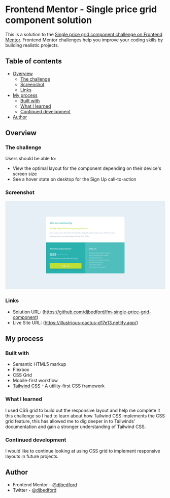 # Frontend Mentor - Single price grid component solution

This is a solution to the [Single price grid component challenge on Frontend Mentor](https://www.frontendmentor.io/challenges/single-price-grid-component-5ce41129d0ff452fec5abbbc). Frontend Mentor challenges help you improve your coding skills by building realistic projects. 

## Table of contents

- [Overview](#overview)
  - [The challenge](#the-challenge)
  - [Screenshot](#screenshot)
  - [Links](#links)
- [My process](#my-process)
  - [Built with](#built-with)
  - [What I learned](#what-i-learned)
  - [Continued development](#continued-development)
- [Author](#author)

## Overview

### The challenge

Users should be able to:

- View the optimal layout for the component depending on their device's screen size
- See a hover state on desktop for the Sign Up call-to-action

### Screenshot

![](./fm-single-price-grid-component-screenshot.png)

### Links

- Solution URL: (https://github.com/djbedford/fm-single-price-grid-component)
- Live Site URL: (https://illustrious-cactus-d17e13.netlify.app/)

## My process

### Built with

- Semantic HTML5 markup
- Flexbox
- CSS Grid
- Mobile-first workflow
- [Tailwind CSS](https://tailwindcss.com) - A utility-first CSS framework

### What I learned

I used CSS grid to build out the responsive layout and help me complete it this challenge so I had to learn about how Tailwind CSS implements the CSS grid feature, this has allowed me to dig deeper in to Tailwinds' documentation and gain a stronger understanding of Tailwind CSS.

### Continued development

I would like to continue looking at using CSS grid to implement responsive layouts in future projects.

## Author

- Frontend Mentor - [@djbedford](https://www.frontendmentor.io/profile/djbedford)
- Twitter - [@djbedford](https://www.twitter.com/djbedford)
